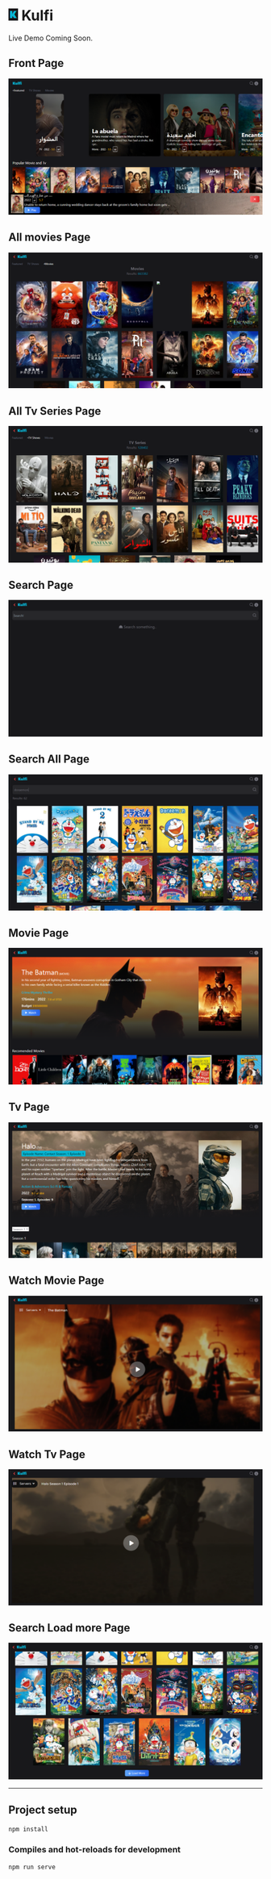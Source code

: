 # <img src="screenshots/kulfi.PNG"> Kulfi

Live Demo Coming Soon.

## Front Page
<img src="screenshots/kulfi_start_page.PNG"><br/>

## All movies Page
<img src="screenshots/kulfi_all_movie.PNG"><br/>

## All Tv Series Page
<img src="screenshots/kulfi_all_tv.PNG"><br/>

## Search Page
<img src="screenshots/kulfi_search.PNG"><br/>

## Search All Page
<img src="screenshots/search_all.PNG"><br/>

## Movie Page
<img src="screenshots/movie_page.PNG"><br/>

## Tv Page
<img src="screenshots/tv_page.PNG"><br/>

## Watch Movie Page
<img src="screenshots/watch_movie.PNG"><br/>

## Watch Tv Page
<img src="screenshots/watch_tv.PNG"><br/>

## Search Load more Page
<img src="screenshots/search_loadmore.PNG"><br/>

<hr>

## Project setup
```
npm install
```

### Compiles and hot-reloads for development
```
npm run serve
```
